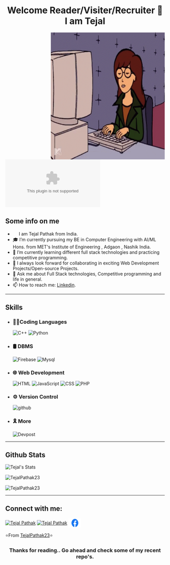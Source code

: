 <!-- ### Hi there 👋 -->

<!--
**TejalPathak23/TejalPathak23** is a ✨ _special_ ✨ repository because its `README.md` (this file) appears on your GitHub profile.

Here are some ideas to get you started:

- 🔭 I’m currently working on ...
- 🌱 I’m currently learning ...
- 👯 I’m looking to collaborate on ...
- 🤔 I’m looking for help with ...
- 💬 Ask me about ...
- 📫 How to reach me: ...
- 😄 Pronouns: ...
- ⚡ Fun fact: ...
-->

<h1 align="center"> Welcome Reader/Visiter/Recruiter 👋 I am Tejal</h1>
<!--   <img align="right" alt="GIF" src="https://github.com/TejalPathak23/TejalPathak23/blob/main/coding.gif" width="360"/> -->
  <img align="right" alt="GIF" src="https://github.com/TejalPathak23/TejalPathak23/blob/main/coding.gif" width="360" height="400"/>
<!-- <p align="left"> <img src="https://komarev.com/ghpvc/?username=DeepF02&label=Profile%20views&color=0e75b6&style=flat" alt="my profile views" /></p> -->

[![Twitter](https://img.shields.io/twitter/url/https/twitter.com)](https://mobile.twitter.com/TejalPathak23)


## Some info on me<br>
- <img src ="https://s3.amazonaws.com/pix.iemoji.com/images/emoji/apple/ios-12/256/boy-light-skin-tone.png" height= 15px width = 15px> I am Tejal Pathak from India.
- 🎓 I’m currently pursuing my BE in Computer Engineering with AI/ML Hons. from MET's Institute of Engineering , Adgaon , Nashik India.
- 🌱 I’m currently learning different full stack technologies and practicing competitive programming.
- 👯 I always look forward for collaborating in exciting Web Development Projects/Open-source Projects.
- 💬 Ask me about Full Stack technologies, Competitive programming and life in general.
- 📫 How to reach me: [Linkedin](https://www.linkedin.com/in/tejal-pathak-84bba31b1/).




***************
## Skills
- ### 👩‍💻Coding Languages
  ![C++](https://img.shields.io/badge/C%2B%2B-00599C?style=for-the-badge&logo=c%2B%2B&logoColor=white)
  ![Python](https://img.shields.io/badge/Python-FFD43B?style=for-the-badge&logo=python&logoColor=darkgreen)
  
- ### 🛢 DBMS
  ![Firebase](https://img.shields.io/badge/Firebase-4EA94B?style=for-the-badge&logo=Firebase&logoColor=white)
  ![Mysql](https://img.shields.io/badge/MySQL-00000F?style=for-the-badge&logo=mysql&logoColor=white)

- ### 🌐 Web Development
  ![HTML](https://img.shields.io/badge/HTML-E34F26?style=for-the-badge&logo=html5&logoColor=white)
  ![JavaScript](https://img.shields.io/badge/JavaScript-339933?style=for-the-badge&logo=JavaScript&logoColor=white)
  ![CSS](https://img.shields.io/badge/css-1572B6?style=for-the-badge&logo=CSS3&logoColor=white)
  ![PHP](https://img.shields.io/badge/PHP-777BB4?style=for-the-badge&logo=PHP&logoColor=white)


- ### ⚙️ Version Control
  ![github](https://img.shields.io/badge/GitHub-100000?style=for-the-badge&logo=github&logoColor=white)
  
  
- ### 🎗 More
  ![Devpost](https://img.shields.io/badge/DevPost-100000?style=for-the-badge&logo=Devpost&logoColor=white)
  



***************
## Github Stats
<p align="left">
  <img src="https://github-readme-stats.vercel.app/api?username=TejalPathak23&count_private=true&hide=stars&show_icons=true&theme=cobalt&include_all_commits=true" alt="Tejal's Stats" /> 
  <p align="left"><img align="center" src="https://github-readme-streak-stats.herokuapp.com/?user=TejalPathak23&theme=cobalt" alt="TejalPathak23" /></p>
<!-- </p> -->
 <p align="left"><img align="center" src="https://github-readme-stats.vercel.app/api/top-langs/?username=TejalPathak23&layout=compact&show_icons=true&theme=cobalt" alt="TejalPathak23" /></p>
</p>

***************
## Connect with me:
<p align="left">
  <a href="https://www.linkedin.com/in/tejal-pathak-84bba31b1/" target="_blank"><img align="center" src="https://raw.githubusercontent.com/rahuldkjain/github-profile-readme-generator/master/src/images/icons/Social/linked-in-alt.svg" alt="Tejal Pathak" height="30" width="40" /></a>
  <a href="https://www.instagram.com/__exquisite__23__/" target="_blank"><img align="center" src="https://image.flaticon.com/icons/svg/174/174855.svg" alt="Tejal Pathak" height="30" width="40" /></a>
   <a href="https://www.facebook.com/tejal.pathak.23/" target="_blank"><img align="center" src="https://github.com/TejalPathak23/TejalPathak23/blob/main/Facebook-logo.png" alt="Tejal Pathak" height="30" width="40" /></a>
</p>


⭐️From [TejalPathak23](https://github.com/TejalPathak23)⭐️

<h3 align="center"> Thanks for reading.. Go ahead and check some of my recent repo's.</h3>
